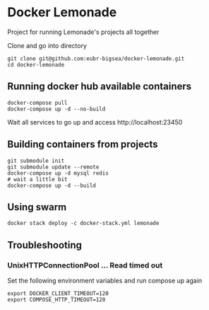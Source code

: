 Docker Lemonade
===============

Project for running Lemonade's projects all together

Clone and go into directory
```
git clone git@github.com:eubr-bigsea/docker-lemonade.git
cd docker-lemonade

```

Running docker hub available containers
-------
```
docker-compose pull
docker-compose up -d --no-build
```
Wait all services to go up and access http://localhost:23450


Building containers from projects
---------------
```
git submodule init
git submodule update --remote
docker-compose up -d mysql redis
# wait a little bit
docker-compose up -d --build
```

Using swarm
-----------
```
docker stack deploy -c docker-stack.yml lemonade

```

Troubleshooting
---------------
### UnixHTTPConnectionPool ... Read timed out
Set the following environment variables and run compose up again
```
export DOCKER_CLIENT_TIMEOUT=120
export COMPOSE_HTTP_TIMEOUT=120
```
